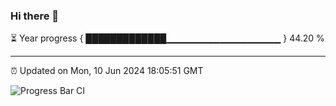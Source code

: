 ### Hi there 👋

⏳ Year progress { █████████████▁▁▁▁▁▁▁▁▁▁▁▁▁▁▁▁▁ } 44.20 %

---

⏰ Updated on Mon, 10 Jun 2024 18:05:51 GMT

![Progress Bar CI](https://github.com/liununu/liununu/workflows/Progress%20Bar%20CI/badge.svg)
